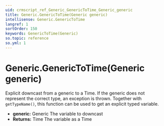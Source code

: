 ```yaml
---
uid: crmscript_ref_Generic_GenericToTime_Generic_generic
title: Generic.GenericToTime(Generic generic)
intellisense: Generic.GenericToTime
langref: 1
sortOrder: 150
keywords: GenericToTime(Generic)
so.topic: reference
so.yml: 1
---
```


# Generic.GenericToTime(Generic generic)

Explicit downcast from a generic to a Time. If the generic does not represent the correct type, an exception is thrown. Together with `getTypeName()`, this function can be used to get an explicit typed variable.

* **generic:** Generic The variable to downcast
* **Returns:** Time The variable as a Time
